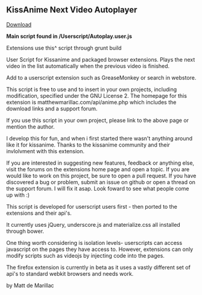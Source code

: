## KissAnime Next Video Autoplayer

[Download](https://greasyfork.org/en/scripts/16504-kissanime-auto-play-next-episode)

**Main script found in /Userscript/Autoplay.user.js**

Extensions use this^ script through grunt build

User Script for Kissanime and packaged browser extensions.
Plays the next video in the list automatically when the previous video is finished.

Add to a userscript extension such as GreaseMonkey or search in webstore.

This script is free to use and to insert in your own projects, including modification, specified under the GNU License 2.
The homepage for this extension is matthewmarillac.com/api/anime.php which includes the download links and a support forum.

If you use this script in your own project, please link to the above page or mention the author.

I develop this for fun, and when i first started there wasn't anything around like it for kissanime.
Thanks to the kissanime community and their invlolvment with this extension.

If you are interested in suggesting new features, feedback or anything else, visit the forums on the extensions home page and open a topic.
If you are would like to work on this project, be sure to open a pull request.
If you have discovered a bug or problem, submit an issue on github or open a thread on the support forum. I will fix it asap.
Look foward to see what people come up with :) 

This script is developed for userscript users first - then ported to the extensions and their api's.

It currently uses jQuery, underscore.js and materialize.css all installed through bower.

One thing worth considering is isolation levels- userscripts can access javascript on the pages they have access to. However, extensions can only modify scripts such as videojs by injecting code into the pages.

The firefox extension is currently in beta as it uses a vastly different set of api's to standard webkit browsers and needs work.

by Matt de Marillac
